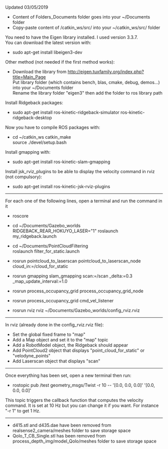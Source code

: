 Updated 03/05/2019

- Content of Folders_Documents folder goes into your ~/Documents folder
- Copy-paste content of /catkin_ws/src/ into your ~/catkin_ws/src/ folder

You need to have the Eigen library installed. I used version 3.3.7.  
You can download the latest version with:
* sudo apt-get install libeigen3-dev

Other method (not needed if the first method works):
* Download the library from http://eigen.tuxfamily.org/index.php?title=Main_Page  
Put library folder (which contains bench, blas, cmake, debug, demos...) into your ~/Documents folder   
Rename the library folder "eigen3" then add the folder to ros library path

Install Ridgeback packages:  
* sudo apt-get install ros-kinetic-ridgeback-simulator ros-kinetic-ridgeback-desktop

Now you have to compile ROS packages with:  
* cd ~/catkin_ws 
catkin_make  
source ./devel/setup.bash

Install gmapping with:  
* sudo apt-get install ros-kinetic-slam-gmapping

Install jsk_rviz_plugins to be able to display the velocity command in rviz (not compulsory):
* sudo apt-get install ros-kinetic-jsk-rviz-plugins

---

For each one of the following lines, open a terminal and run the command in it

* roscore

* cd ~/Documents/Gazebo_worlds  
RIDGEBACK_REAR_HOKUYO_LASER="1" roslaunch my_ridgeback.launch

* cd ~/Documents/PointCloudFiltering  
roslaunch filter_for_static.launch

* rosrun pointcloud_to_laserscan pointcloud_to_laserscan_node cloud_in:=/cloud_for_static

* rosrun gmapping slam_gmapping scan:=/scan _delta:=0.3 _map_update_interval:=1.0

* rosrun process_occupancy_grid process_occupancy_grid_node

* rosrun process_occupancy_grid cmd_vel_listener 

* rosrun rviz rviz ~/Documents/Gazebo_worlds/config_rviz.rviz

---

In rviz (already done in the config_rviz.rviz file):  
* Set the global fixed frame to "map"
* Add a Map object and set it to the "map" topic
* Add a RobotModel object, the Ridgeback should appear
* Add PointCloud2 object that displays "point_cloud_for_static" or "velodyne_points"
* Add Laserscan object that displays "scan"

---

Once everything has been set, open a new terminal then run:

* rostopic pub /test geometry_msgs/Twist -r 10 -- '[0.0, 0.0, 0.0]' '[0.0, 0.0, 0.0]'

This topic triggers the callback function that computes the velocity command. It is set at 10 Hz but you can change it if you want. For instance "-r 1" to get 1 Hz.

---

* d415.stl and d435.dae have been removed from realsense2_camera/meshes folder to save storage space
* Qolo_T_CB_Single.stl has been removed from process_depth_img/model_Qolo/meshes folder to save storage space
